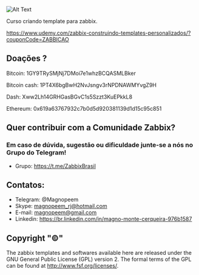 ![Alt Text](https://github.com/MagnoMonteCerqueira/Zabbix/blob/master/Zabbix_3.2/src/img/zabbix.jpg)


Curso criando template para zabbix.

https://www.udemy.com/zabbix-construindo-templates-personalizados/?couponCode=ZABBICAO


## Doações ? 

Bitcoin: 1GY9TRySMjNj7DMoi7e1whzBCQASMLBker

Bitcoin cash: 1PT4X6bgBwH2NvJsngv3rNPDNAWMYvgZ9H

Dash: Xww2Lh14GRHGasBGvC1s5Szzt3KuEPkkL8

Ethereum: 0x619a63767932c7b0d5d920381139d1d15c95c851

## Quer contribuir com a Comunidade Zabbix? 

### Em caso de dúvida, sugestão ou dificuldade junte-se a nós no Grupo do Telegram!

* Grupo: https://t.me/ZabbixBrasil 

## Contatos:


* Telegram: @Magnopeem
* Skype: magnopeem_rj@hotmail.com
* E-mail: magnopeem@gmail.com
* Linkedin: https://br.linkedin.com/in/magno-monte-cerqueira-976b1587





## Copyright "©"  

The zabbix templates and softwares available here are released under the GNU General Public License (GPL) version 2. The formal terms of the GPL can be found at http://www.fsf.org/licenses/.








<b/>
